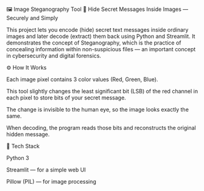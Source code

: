 🖼️ Image Steganography Tool
🔐 Hide Secret Messages Inside Images — Securely and Simply

This project lets you encode (hide) secret text messages inside ordinary images and later decode (extract) them back using Python and Streamlit.
It demonstrates the concept of Steganography, which is the practice of concealing information within non-suspicious files — an important concept in cybersecurity and digital forensics.

⚙️ How It Works

Each image pixel contains 3 color values (Red, Green, Blue).

This tool slightly changes the least significant bit (LSB) of the red channel in each pixel to store bits of your secret message.

The change is invisible to the human eye, so the image looks exactly the same.

When decoding, the program reads those bits and reconstructs the original hidden message.

🧰 Tech Stack

Python 3

Streamlit — for a simple web UI

Pillow (PIL) — for image processing